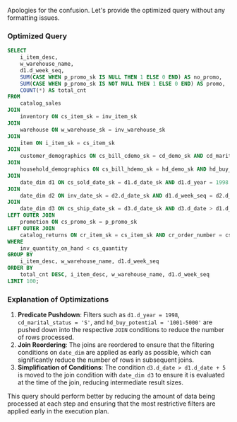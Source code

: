 Apologies for the confusion. Let's provide the optimized query without any formatting issues.

### Optimized Query
```sql
SELECT 
    i_item_desc,
    w_warehouse_name,
    d1.d_week_seq,
    SUM(CASE WHEN p_promo_sk IS NULL THEN 1 ELSE 0 END) AS no_promo,
    SUM(CASE WHEN p_promo_sk IS NOT NULL THEN 1 ELSE 0 END) AS promo,
    COUNT(*) AS total_cnt
FROM 
    catalog_sales
JOIN 
    inventory ON cs_item_sk = inv_item_sk
JOIN 
    warehouse ON w_warehouse_sk = inv_warehouse_sk
JOIN 
    item ON i_item_sk = cs_item_sk
JOIN 
    customer_demographics ON cs_bill_cdemo_sk = cd_demo_sk AND cd_marital_status = 'S'
JOIN 
    household_demographics ON cs_bill_hdemo_sk = hd_demo_sk AND hd_buy_potential = '1001-5000'
JOIN 
    date_dim d1 ON cs_sold_date_sk = d1.d_date_sk AND d1.d_year = 1998
JOIN 
    date_dim d2 ON inv_date_sk = d2.d_date_sk AND d1.d_week_seq = d2.d_week_seq
JOIN 
    date_dim d3 ON cs_ship_date_sk = d3.d_date_sk AND d3.d_date > d1.d_date + 5
LEFT OUTER JOIN 
    promotion ON cs_promo_sk = p_promo_sk
LEFT OUTER JOIN 
    catalog_returns ON cr_item_sk = cs_item_sk AND cr_order_number = cs_order_number
WHERE 
    inv_quantity_on_hand < cs_quantity
GROUP BY 
    i_item_desc, w_warehouse_name, d1.d_week_seq
ORDER BY 
    total_cnt DESC, i_item_desc, w_warehouse_name, d1.d_week_seq
LIMIT 100;
```

### Explanation of Optimizations
1. **Predicate Pushdown**: Filters such as `d1.d_year = 1998`, `cd_marital_status = 'S'`, and `hd_buy_potential = '1001-5000'` are pushed down into the respective `JOIN` conditions to reduce the number of rows processed.
2. **Join Reordering**: The joins are reordered to ensure that the filtering conditions on `date_dim` are applied as early as possible, which can significantly reduce the number of rows in subsequent joins.
3. **Simplification of Conditions**: The condition `d3.d_date > d1.d_date + 5` is moved to the join condition with `date_dim d3` to ensure it is evaluated at the time of the join, reducing intermediate result sizes.

This query should perform better by reducing the amount of data being processed at each step and ensuring that the most restrictive filters are applied early in the execution plan.